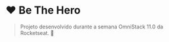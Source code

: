 # :heart: Be The Hero
> Projeto desenvolvido durante a semana OmniStack 11.0 da Rocketseat. :rocket:
